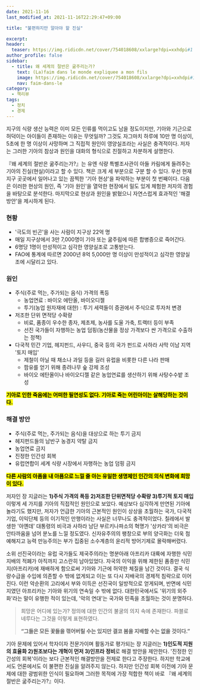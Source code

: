 ```yaml
---
date: 2021-11-16
last_modified_at: 2021-11-16T22:29:47+09:00

title: "불편하지만 알아야 할 진실"

excerpt:
header:
  teaser: https://img.ridicdn.net/cover/754018608/xxlarge?dpi=xxhdpi#1
author_profile: false
sidebar:
  - title: 왜 세계의 절반은 굶주리는가?
    text: (La)faim dans le monde expliquee a mon fils
    image: https://img.ridicdn.net/cover/754018608/xxlarge?dpi=xxhdpi#1
    nav: faim-dans-le
category:
  - 책리뷰
tags:
  - 정치
  - 경제
---
```

지구의 식량 생산 능력은 이미 모든 인류를 먹이고도 남을 정도이지만, 기아와 기근으로 허덕이는 아이들이 존재하는 이유는 무엇일까? 그것도 자그마치 하루에 10만 명 이상이, 5초에 한 명 이상이 사망하며 그 직접적 원인이 영양실조라는 사실은 충격적이다. 저자는 그러한 기아의 참상과 원인을 대화의 형식으로 친절하고 차분하게 설명한다. 

『왜 세계의 절반은 굶주리는가?』는 유엔 식량 특별조사관이 아들 카림에게 들려주는 기아의 진실(현실)이라고 할 수 있다. 책은 크게 세 부분으로 구분 할 수 있다. 우선 현재 지구 곳곳에서 일어나고 있는 끔찍한 '기아 현상'을 파악하는 부분이 첫 번째이다. 다음은 이러한 현상의 원인, 즉 '기아 원인'을 열악한 현장에서 밀도 있게 체험한 저자의 경험을 바탕으로 분석한다. 마지막으로 현상과 원인을 밝혔으니 자연스럽게 효과적인 '해결방안'을 제시하게 된다. 



### 현황

- '극도의 빈곤'을 사는 사람이 지구상 22억 명
- 매일 지구상에서 3만 7,000명이 기아 또는 굶주림에 따른 합병증으로 죽어간다.
- 6명당 1명이 만성적이고 심각한 영양실조로 고통받는다.
- FAO에 통계에 따르면 2000년 8억 5,000만 명 이상이 만성적이고 심각한 영양실조에 시달리고 있다. 



### 원인

- 주식(주로 먹는, 주가되는 음식) 가격의 폭등
  - 농업연료 : 바이오 에탄올, 바이오디젤
  - 투기(농업 원자재에 대한) : 투기 세력들이 증권에서 주식으로 투자처 변경
- 저조한 단위 면적당 수확량
  - 비료, 품종이 우수한 종자, 제초제, 농사를 도울 가축, 트랙터 등이 부족
  - 선진 국가들이 자행하는 농업 덤핑(농산물을 정상 가격보다 싼 가격으로 수출하는 정책)
- 다국적 민간 기업, 헤지펀드, 사우디, 중국 등의 국가 펀드로 사하라 사막 이남 지역 '토지 매입'  
  - 제철이 아닐 때 채소나 과일 등을 길러 유럽을 비롯한 다른 나라 판매
  - 팜유를 얻기 위해 종려나무 숲 강제 조성
  - 바이오 에탄올이나 바이오디젤 같은 농업연료를 생산하기 위해 사탕수수밭 조성

**<mark>기아로 인한 죽음에는 어떠한 필연성도 없다. 기아로 죽는 어린아이는 살해당하는 것이다.</mark>** 



### 해결 방안

- 주식(주로 먹는, 주가되는 음식)을 대상으로 하는 투기 금지
- 헤지펀드들의 남반구 농경지 약탈 금지
- 농업연료 금지
- 진정한 인간성 회복
- 유럽연합이 세계 식량 시장에서 자행하는 농업 덤핑 금지 

**<mark>다른 사람의 아픔을 내 아픔으로 느낄 줄 아는 유일한 생명체인 인간의 의식 변화에 희망이 있다.</mark>** 



저자인 장 지글러는 **1)주식 가격의 폭등 2)저조한 단위면적당 수확량 3)투기적 토지 매입** 이렇게 세 가지를 기아의 직접적인 원인으로 보았다. 예상보다 심각하게 만연된 기아에 놀라기도 했지만, 저자가 언급한 기아의 근본적인 원인이 상상을 초월하는 국가, 다국적 기업, 이익단체 등의 이기적인 만행이라는 사실은 너무나도 충격적이었다. 칠레에서 발생한 '아옌데' 대통령의 비극과 사하라 남단 부르키나파소의 혁명가 '상카라'의 비극은 안타까움을 넘어 분노를 느낄 정도였다. 신자유주의의 팽창으로 부의 양극화는 더욱 첨예해지고 능력 만능주의는 부가 집중된 소수계층의 윤리적 방어기제로 몰락해버렸다. 

소위 선진국이라는 유럽 국가들도 제국주의라는 명분아래 아프리카 대륙에 자행한 식민지배의 적폐가 아직까지 고스란히 남아있었다. 자국의 이익을 위해 제한된 품종만 식민지(아프리카)에 재배하게 함으로써 기아와 기근에 허약한 체질을 남긴 것이다. 결국 식량수급을 수입에 의존할 수 밖에 없게되고 이는 또 다시 지배국의 경제적 침략으로 이어진다. 이런 악순환의 고리에서 부와 이득은 선진국이 일방적으로 얻게되며, 반면에 식민지였던 아프리카는 기아와 위기의 연속일 수 밖에 없다. 대한민국에서도 '위기의 외주화'라는 말이 유행한 적이 있는데, '악의 연대'는 국가와 민족을 초월하는 것이 분명하다. 

> 희망은 어디에 있는가? 
> 정의에 대한 인간의 불굴의 의지 속에 존재한다. 
> 파블로 네루다는 그것을 이렇게 표현하였다. 
>
> **“그들은 모든 꽃들을 꺾어버릴 수는 있지만 결코 봄을 지배할 수는 없을 것이다.”** 

기아 문제에 있어서 학자이자 전문가이며 활동가로 평가되는 장 지글러는 **1)인도적 지원의 효율화 2)원조보다는 개혁이 먼저 3)인프라 정비**로 해결 방안을 제안한다. '진정한 인간성의 회복'이라는 보다 근본적인 해결방안을 전제로 한다고 주장한다. 하지만 학교에서도 언론에서도 이 불편한 진실을 알려주지 않는다. 하지만 인간성 회복 이전에 기아 문제에 대한 광범위한 인식이 필요하며 그러한 목적에 가장 적합한 책이 바로 『왜 세계의 절반은 굶주리는가?』이다. 

<img src="https://images.unsplash.com/photo-1505455184862-554165e5f6ba?ixlib=rb-1.2.1&ixid=MnwxMjA3fDB8MHxwaG90by1wYWdlfHx8fGVufDB8fHx8&auto=format&fit=crop&w=2069&q=80" class="align-center" alt="">